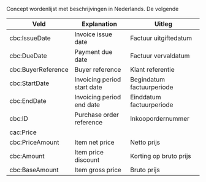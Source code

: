 
Concept wordenlijst met beschrijvingen in Nederlands. De volgende 

| Veld |  Explanation | Uitleg |
|------|--------------|--------|
| cbc:IssueDate   | Invoice issue date  | Factuur uitgiftedatum |
| cbc:DueDate     | Payment due date    | Factuur vervaldatum   | 
| cbc:BuyerReference | Buyer reference  |  Klant referentie     |
| cbc:StartDate   | Invoicing period start date | Begindatum factuurperiode |
| cbc:EndDate     | Invoicing period end date   | Einddatum factuurperiode  |
| cbc:ID          | Purchase order reference    | Inkoopordernummer         |
| cac:Price       |                             |                           |
| cbc:PriceAmount | Item net price      |  Netto prijs            |
| cbc:Amount      | Item price discount |  Korting op bruto prijs |
| cbc:BaseAmount  | Item gross price    |  Bruto prijs            |
